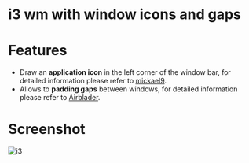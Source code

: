 # i3 wm with window icons and gaps

# Features
- Draw an **application icon** in the left corner of the window bar, for detailed information please refer to  [mickael9](https://github.com/mickael9/i3-window-icons/tree/window-icons-next).
- Allows to **padding gaps** between windows, for detailed information please refer to  [Airblader](https://github.com/Airblader/i3).

# Screenshot

![i3](http://i.imgur.com/RTYleT2.png)
